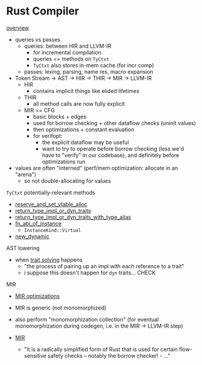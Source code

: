 # Rust Compiler

[overview](https://rustc-dev-guide.rust-lang.org/overview.html)
- queries vs passes
    - queries: between HIR and LLVM-IR
        - for incremental compilation
        - queries == methods on `TyCtxt`
        - `TyCtxt` also stores in-mem cache (for incr comp)
    - passes: lexing, parsing, name res, macro expansion
- Token Stream -> AST -> HIR -> THIR -> MIR -> LLVM-IR
    - HIR
        - contains implicit things like elided lifetimes
    - THIR
        - all method calls are now fully explicit
    - MIR == CFG
        - basic blocks + edges
        - used for borrow checking + other dataflow checks (uninit values)
        - then optimizations + constant evaluation
        - for verifopt: 
            - the explicit dataflow may be useful
            - want to try to operate before borrow checking (less we'd have to
              "verify" in our codebase), and definitely before optimizations run
- values are often "interned" (perf/mem optimization: allocate in an "arena")
    - so not double-allocating for values

`TyCtxt` potentially-relevant methods
- [reserve_and_set_vtable_alloc](https://doc.rust-lang.org/nightly/nightly-rustc/rustc_middle/ty/struct.TyCtxt.html#method.reserve_and_set_vtable_alloc)
- [return_type_impl_or_dyn_traits](https://doc.rust-lang.org/nightly/nightly-rustc/rustc_middle/ty/struct.TyCtxt.html#method.return_type_impl_or_dyn_traits)
- [return_type_impl_or_dyn_traits_with_type_alias](https://doc.rust-lang.org/nightly/nightly-rustc/rustc_middle/ty/struct.TyCtxt.html#method.return_type_impl_or_dyn_traits_with_type_alias)
- [fn_abi_of_instance](https://doc.rust-lang.org/nightly/nightly-rustc/rustc_middle/ty/struct.TyCtxt.html#method.fn_abi_of_instance)
    - `InstanceKind::Virtual`
- [new_dynamic](https://doc.rust-lang.org/nightly/nightly-rustc/rustc_middle/ty/inherent/trait.Ty.html#tymethod.new_dynamic)


AST lowering
- when [trait
  solving](https://rustc-dev-guide.rust-lang.org/traits/resolution.html) happens
  - "the process of pairing up an impl with each reference to a trait"
  - i suppose this doesn't happen for `dyn` traits... CHECK

MIR
- [MIR
  optimizations](https://rustc-dev-guide.rust-lang.org/mir/optimizations.html)
- MIR is generic (not monomorphized)
- also perform "monomorphization collection" (for eventual monomorphization
  during codegen, i.e. in the MIR -> LLVM-IR step)

- [MIR](https://rustc-dev-guide.rust-lang.org/mir/index.html)
    - "It is a radically simplified form of Rust that is used for certain
      flow-sensitive safety checks – notably the borrow checker! - ..."
